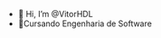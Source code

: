 - 👋 Hi, I’m @VitorHDL
- 👀Cursando Engenharia de Software 
<!---
VitorHDL/VitorHDL is a ✨ special ✨ repository because its `README.md` (this file) appears on your GitHub profile.
You can click the Preview link to take a look at your changes.
--->
